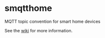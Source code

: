 # smqtthome
MQTT topic convention for smart home devices

See the [wiki](https://github.com/bggardner/smqtthome/wiki) for more information.
